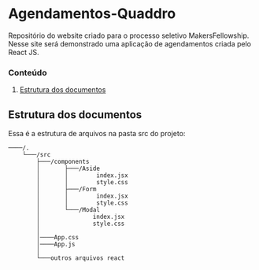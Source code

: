 # Agendamentos-Quaddro
Repositório do website criado para o processo seletivo MakersFellowship. Nesse site será demonstrado uma aplicação de agendamentos criada pelo React JS.

### Conteúdo
1. [Estrutura dos documentos](#estrutura)


## Estrutura dos documentos <a name="estrutura"></a>

Essa é a estrutura de arquivos na pasta src do projeto:

```text
────/.
    └───/src
        ├───/components
        │       ├───/Aside
        │       │        index.jsx
        │       │        style.css
        │       ├───/Form
        │       │        index.jsx
        │       │        style.css
        │       └───/Modal
        │               index.jsx
        │               style.css
        │
        │────App.css
        │────App.js
        │
        └───outros arquivos react
```

